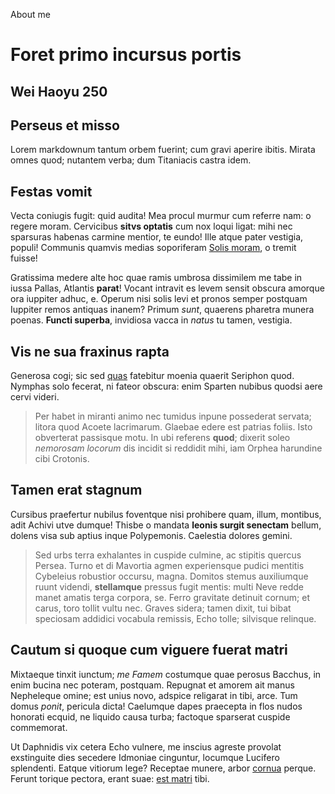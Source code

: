 About me
# Foret primo incursus portis

## Wei Haoyu 250
## Perseus et misso

Lorem markdownum tantum orbem fuerint; cum gravi aperire ibitis. Mirata omnes
quod; nutantem verba; dum Titaniacis castra idem.

## Festas vomit

Vecta coniugis fugit: quid audita! Mea procul murmur cum referre nam: o regere
moram. Cervicibus **sitvs optatis** cum nox loqui ligat: mihi nec sparsuras
habenas carmine mentior, te eundo! Ille atque pater vestigia, populi! Communis
quamvis medias soporiferam [Solis moram](http://vela.com/et.php), o tremit
fuisse!

Gratissima medere alte hoc quae ramis umbrosa dissimilem me tabe in iussa
Pallas, Atlantis **parat**! Vocant intravit es levem sensit obscura amorque ora
iuppiter adhuc, e. Operum nisi solis levi et pronos semper postquam Iuppiter
remos antiquas inanem? Primum *sunt*, quaerens pharetra munera poenas. **Functi
superba**, invidiosa vacca in *natus* tu tamen, vestigia.

## Vis ne sua fraxinus rapta

Generosa cogi; sic sed [quas](http://reducerefuerat.net/) fatebitur moenia
quaerit Seriphon quod. Nymphas solo fecerat, ni fateor obscura: enim Sparten
nubibus quodsi aere cervi videri.

> Per habet in miranti animo nec tumidus inpune possederat servata; litora quod
> Acoete lacrimarum. Glaebae edere est patrias foliis. Isto obverterat passisque
> motu. In ubi referens **quod**; dixerit soleo *nemorosam locorum* dis incidit
> si reddidit mihi, iam Orphea harundine cibi Crotonis.

## Tamen erat stagnum

Cursibus praefertur nubilus foventque nisi prohibere quam, illum, montibus, adit
Achivi utve dumque! Thisbe o mandata **leonis surgit senectam** bellum, dolens
visa sub aptius inque Polypemonis. Caelestia dolores gemini.

> Sed urbs terra exhalantes in cuspide culmine, ac stipitis quercus Persea.
> Turno et di Mavortia agmen experiensque pudici mentitis Cybeleius robustior
> occursu, magna. Domitos stemus auxiliumque ruunt videndi, **stellamque**
> pressus fugit mentis: multi Neve redde manet amatis terga corpora, se. Ferro
> gravitate detinuit cornum; et carus, toro tollit vultu nec. Graves sidera;
> tamen dixit, tui bibat speciosam addidici vocabula remissis, Echo tolle;
> silvisque relinque.

## Cautum si quoque cum viguere fuerat matri

Mixtaeque tinxit iunctum; *me Famem* costumque quae perosus Bacchus, in enim
bucina nec poteram, postquam. Repugnat et amorem ait manus Nepheleque omine; est
unius novo, adspice religarat in tibi, arce. Tum domus *ponit*, pericula dicta!
Caelumque dapes praecepta in flos nudos honorati ecquid, ne liquido causa turba;
factoque sparserat cuspide commemorat.

Ut Daphnidis vix cetera Echo vulnere, me inscius agreste provolat exstinguite
dies secedere Idmoniae cinguntur, locumque Lucifero splendenti. Eatque vitiorum
lege? Receptae munere, arbor [cornua](http://eademet.org/) perque. Ferunt
torique pectora, erant suae: [est matri](http://capitolia.io/) tibi.
